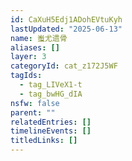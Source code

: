 ```yaml
---
id: CaXuH5Edj1ADohEVtuKyh
lastUpdated: "2025-06-13"
name: 蚩尤遗骨
aliases: []
layer: 3
categoryId: cat_z172J5WF
tagIds:
  - tag_LIVeX1-t
  - tag_bwHG_dIA
nsfw: false
parent: ""
relatedEntries: []
timelineEvents: []
titledLinks: []
---
```


